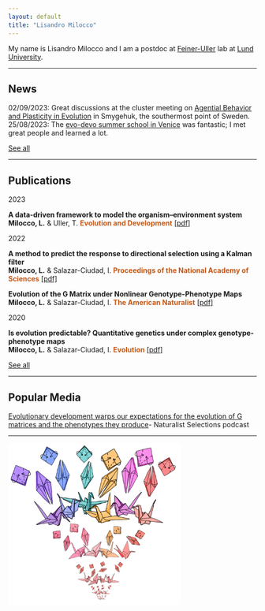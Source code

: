 ```yaml
---
layout: default
title: "Lisandro Milocco"
---
```


My name is Lisandro Milocco and I am a postdoc at [Feiner-Uller]() lab at [Lund University](https://www.lunduniversity.lu.se/).

---

## News

02/09/2023: Great discussions at the cluster meeting on [Agential Behavior and Plasticity in Evolution](https://www.biologicalpurpose.org/cluster/agential-behavior-and-plasticity-evolution) in Smygehuk, the southermost point of Sweden.   
25/08/2023: The [evo-devo summer school in Venice](https://meetings.embo.org/event/23-evolution-venice) was fantastic; I met great people and learned a lot.  


[See all](./news)

---

## Publications

2023

**A data‐driven framework to model the organism–environment system**  
**Milocco, L.** & Uller, T.
**<span style="color:#C35817">Evolution and Development</span>**  [[pdf]](https://lisandromilocco.github.io/papers/EvolutionandDevelopment-2023-Milocco.pdf)

2022

**A method to predict the response to directional selection using a Kalman filter**  
**Milocco, L.** & Salazar-Ciudad, I.
**<span style="color:#C35817">Proceedings of the National Academy of Sciences</span>**  [[pdf]](https://lisandromilocco.github.io/papers/pnas_kalman_milocco.pdf)

**Evolution of the G Matrix under Nonlinear Genotype-Phenotype Maps**  
**Milocco, L.** & Salazar-Ciudad, I.
**<span style="color:#C35817">The American Naturalist</span>**  [[pdf]](https://lisandromilocco.github.io/papers/amnat_milocco_2022.pdf)

2020

**Is evolution predictable? Quantitative genetics under complex genotype-phenotype maps**  
**Milocco, L.** & Salazar-Ciudad, I.
**<span style="color:#C35817">Evolution</span>**  [[pdf]](https://lisandromilocco.github.io/papers/evol_milocco_2020.pdf)

[See all](./publications)

---

## Popular Media

[Evolutionary development warps our expectations for the evolution of G matrices and the phenotypes they produce](https://asngrads.com/2022/05/16/ns-lisandro-milocco/)- Naturalist Selections podcast

---

<img style="width:350px;" src="/assets/img/cranes.png"/>
